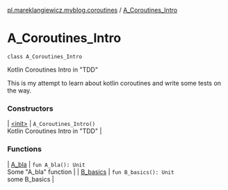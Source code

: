 [pl.mareklangiewicz.myblog.coroutines](../index.md) / [A_Coroutines_Intro](.)

# A_Coroutines_Intro

`class A_Coroutines_Intro`

Kotlin Coroutines Intro in "TDD"

This is my attempt to learn about kotlin coroutines and write some tests on the way.

### Constructors

| [&lt;init&gt;](-init-.md) | `A_Coroutines_Intro()`<br>Kotlin Coroutines Intro in "TDD" |

### Functions

| [A_bla](-a_bla.md) | `fun A_bla(): Unit`<br>Some "A_bla" function |
| [B_basics](-b_basics.md) | `fun B_basics(): Unit`<br>some B_basics |

